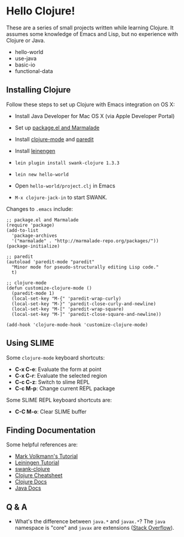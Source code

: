 # Hello Clojure! #

These are a series of small projects written while learning
Clojure. It assumes some knowledge of Emacs and Lisp, but no
experience with Clojure or Java.

+ hello-world
+ use-java
+ basic-io
+ functional-data


## Installing Clojure ##

Follow these steps to set up Clojure with Emacs integration on OS X:

  + Install Java Developer for Mac OS X (via Apple Developer Portal)

  + Set up [package.el and Marmalade][6]

  + Install [clojure-mode][7] and [paredit][8]

  + Install [leinengen][9]

  + `lein plugin install swank-clojure 1.3.3`

  + `lein new hello-world`

  + Open `hello-world/project.clj` in Emacs

  + `M-x clojure-jack-in` to start SWANK.

Changes to `.emacs` include:

    ;; package.el and Marmalade
    (require 'package)
    (add-to-list
      'package-archives
      '("marmalade" . "http://marmalade-repo.org/packages/"))
    (package-initialize)

    ;; paredit
    (autoload 'paredit-mode "paredit"
      "Minor mode for pseudo-structurally editing Lisp code."
      t)

    ;; clojure-mode
    (defun customize-clojure-mode ()
      (paredit-mode 1)
      (local-set-key "M-{" 'paredit-wrap-curly)
      (local-set-key "M-}" 'paredit-close-curly-and-newline)
      (local-set-key "M-[" 'paredit-wrap-square)
      (local-set-key "M-]" 'paredit-close-square-and-newline))

    (add-hook 'clojure-mode-hook 'customize-clojure-mode)


## Using SLIME ##

Some `clojure-mode` keyboard shortcuts:

  + **C-x C-e**: Evaluate the form at point
  + **C-x C-r**: Evaluate the selected region
  + **C-c C-z**: Switch to slime REPL
  + **C-c M-p**: Change current REPL package

Some SLIME REPL keyboard shortcuts are:

  + **C-C M-o**: Clear SLIME buffer


## Finding Documentation ##

Some helpful references are:

+ [Mark Volkmann's Tutorial][0]
+ [Leiningen Tutorial][1]
+ [swank-clojure][5]
+ [Clojure Cheatsheet][2]
+ [Clojure Docs][3]
+ [Java Docs][4]


## Q & A ##

  + What's the difference between `java.*` and `javax.*`? The `java`
    namespace is "core" and `javax` are extensions
    ([Stack Overflow][10]).


[0]: http://java.ociweb.com/mark/clojure/article.html
[1]: https://github.com/technomancy/leiningen/blob/master/doc/TUTORIAL.md
[2]: http://clojure.org/cheatsheet
[3]: http://clojure.github.com/clojure/
[4]: http://docs.oracle.com/javase/7/docs/api/index.html
[5]: https://github.com/technomancy/swank-clojure
[6]: http://marmalade-repo.org/
[7]: http://marmalade-repo.org/packages/clojure-mode
[8]: http://marmalade-repo.org/packages/paredit
[9]: https://github.com/technomancy/leiningen
[10]: http://stackoverflow.com/questions/727844/javax-vs-java-package
